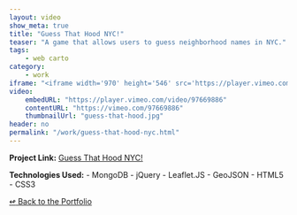 ```yaml
---
layout: video
show_meta: true
title: "Guess That Hood NYC!"
teaser: "A game that allows users to guess neighborhood names in NYC."
tags:
    - web carto 
category:
    - work
iframe: "<iframe width='970' height='546' src='https://player.vimeo.com/video/97669886' frameborder='0' allowfullscreen></iframe>"
video:
    embedURL: "https://player.vimeo.com/video/97669886"
    contentURL: "https://vimeo.com/97669886"
    thumbnailUrl: "guess-that-hood.jpg"
header: no
permalink: "/work/guess-that-hood-nyc.html"
---
```


<strong>Project Link:</strong> <a href="https://vimeo.com/97669886" target="_blank">Guess That Hood NYC!</a>


<strong>Technologies Used:</strong>  - MongoDB  - jQuery  - Leaflet.JS  - GeoJSON  - HTML5  - CSS3 


[<span class="back-arrow">&#8619;</span> Back to the Portfolio](/work/)